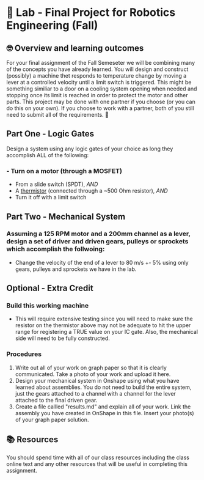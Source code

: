 # :robot: Lab - Final Project for Robotics Engineering (Fall)

## 🤓 Overview and learning outcomes 

For your final assignment of the Fall Semeseter we will be combining many of the concepts you have already learned.  You will design and construct (possibly) a machine thet responds to temperature change by moving a lever at a controlled velocity until a limit switch is triggered.  This might be something similiar to a door on a cooling system opening when needed and stopping once its limit is reached in order to protect the motor and other parts. This project may be done with one partner if you choose (or you can do this on your own).  If you choose to work with a partner, both of you still need to submit all of the requirements.  🚀

## Part One - Logic Gates
Design a system using any logic gates of your choice as long they accomplish ALL of the following:

### - Turn on a motor (through a MOSFET)
  - From a slide switch (SPDT), *AND*
  - A [thermistor](https://www.amazon.com/01M1002JF-Thermistor-2-Pin-Radial-Items/dp/B09T5PW1NY) (connected through a ~500 Ohm resistor), *AND* 
  - Turn it off with a limit switch

## Part Two - Mechanical System

### Assuming a 125 RPM motor and a 200mm channel as a lever, design a set of driver and driven gears, pulleys or sprockets which accomplish the follwoing:

- Change the velocity of the end of a lever to 80 m/s +- 5% using only gears, pulleys and sprockets we have in the lab.

## Optional - Extra Credit

### Build this working machine

- This will require extensive testing since you will need to make sure the resistor on the thermistor above may not be adequate to hit the upper range for registering a TRUE value on your IC gate.  Also, the mechanical side will need to be fully constructed.

### Procedures

1. Write out all of your work on graph paper so that it is clearly communicated.  Take a photo of your work and upload it here.
2. Design your mechanical system in Onshape using what you have learned about assemblies.  You do not need to build the entire system, just the gears attached to a channel with a channel for the lever attached to the final driven gear.
3. Create a file callled "results.md" and explain all of your work.  Link the assembly you have created in OnShape in this file. Insert your photo(s) of your graph paper solution.

## 📚  Resources 

You should spend time with all of our class resources including the class online text and any other resources that will be useful in completing this assignment.
